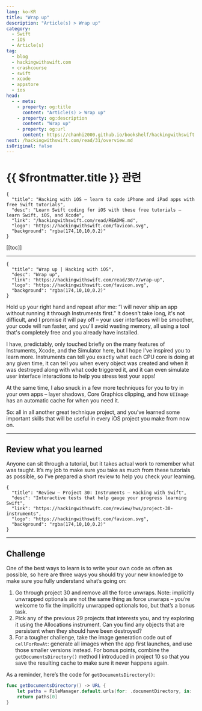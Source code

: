 ```yaml
---
lang: ko-KR
title: "Wrap up"
description: "Article(s) > Wrap up"
category:
  - Swift
  - iOS
  - Article(s)
tag: 
  - blog
  - hackingwithswift.com
  - crashcourse
  - swift
  - xcode
  - appstore
  - ios  
head:
  - - meta:
    - property: og:title
      content: "Article(s) > Wrap up"
    - property: og:description
      content: "Wrap up"
    - property: og:url
      content: https://chanhi2000.github.io/bookshelf/hackingwithswift.com/read/30/07-wrap-up.html
next: /hackingwithswift.com/read/31/overview.md
isOriginal: false
---
```


# {{ $frontmatter.title }} 관련

```component VPCard
{
  "title": "Hacking with iOS – learn to code iPhone and iPad apps with free Swift tutorials",
  "desc": "Learn Swift coding for iOS with these free tutorials – learn Swift, iOS, and Xcode",
  "link": "/hackingwithswift.com/read/README.md",
  "logo": "https://hackingwithswift.com/favicon.svg",
  "background": "rgba(174,10,10,0.2)"
}
```

[[toc]]

---

```component VPCard
{
  "title": "Wrap up | Hacking with iOS",
  "desc": "Wrap up",
  "link": "https://hackingwithswift.com/read/30/7/wrap-up",
  "logo": "https://hackingwithswift.com/favicon.svg",
  "background": "rgba(174,10,10,0.2)"
}
```

<VidStack src="youtube/Cy8NswcPZAE" />

Hold up your right hand and repeat after me: “I will never ship an app without running it through Instruments first.” It doesn't take long, it's not difficult, and I promise it will pay off – your user interfaces will be smoother, your code will run faster, and you'll avoid wasting memory, all using a tool that's completely free and you already have installed.

I have, predictably, only touched briefly on the many features of Instruments, Xcode, and the Simulator here, but I hope I've inspired you to learn more. Instruments can tell you exactly what each CPU core is doing at any given time, it can tell you when every object was created and when it was destroyed along with what code triggered it, and it can even simulate user interface interactions to help you stress test your apps!

At the same time, I also snuck in a few more techniques for you to try in your own apps – layer shadows, Core Graphics clipping, and how `UIImage` has an automatic cache for when you need it.

So: all in all another great technique project, and you’ve learned some important skills that will be useful in every iOS project you make from now on.

---

## Review what you learned

Anyone can sit through a tutorial, but it takes actual work to remember what was taught. It’s my job to make sure you take as much from these tutorials as possible, so I’ve prepared a short review to help you check your learning.

```component VPCard
{
  "title": "Review – Project 30: Instruments – Hacking with Swift",
  "desc": "Interactive tests that help gauge your progress learning Swift",
  "link": "https://hackingwithswift.com/review/hws/project-30-instruments",
  "logo": "https://hackingwithswift.com/favicon.svg",
  "background": "rgba(174,10,10,0.2)"
}
```

---

## Challenge

One of the best ways to learn is to write your own code as often as possible, so here are three ways you should try your new knowledge to make sure you fully understand what’s going on:

1. Go through project 30 and remove all the force unwraps. Note: implicitly unwrapped optionals are not the same thing as force unwraps – you’re welcome to fix the implicitly unwrapped optionals too, but that’s a bonus task.
2. Pick any of the previous 29 projects that interests you, and try exploring it using the Allocations instrument. Can you find any objects that are persistent when they should have been destroyed?
3. For a tougher challenge, take the image generation code out of `cellForRowAt`: generate all images when the app first launches, and use those smaller versions instead. For bonus points, combine the `getDocumentsDirectory()` method I introduced in project 10 so that you save the resulting cache to make sure it never happens again.

As a reminder, here’s the code for `getDocumentsDirectory()`:

```swift
func getDocumentsDirectory() -> URL {
    let paths = FileManager.default.urls(for: .documentDirectory, in: .userDomainMask)
    return paths[0]
}
```

